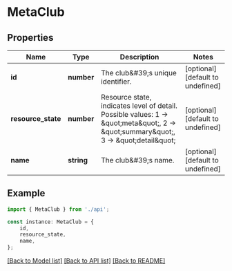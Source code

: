 # MetaClub


## Properties

Name | Type | Description | Notes
------------ | ------------- | ------------- | -------------
**id** | **number** | The club\&#39;s unique identifier. | [optional] [default to undefined]
**resource_state** | **number** | Resource state, indicates level of detail. Possible values: 1 -&gt; \&quot;meta\&quot;, 2 -&gt; \&quot;summary\&quot;, 3 -&gt; \&quot;detail\&quot; | [optional] [default to undefined]
**name** | **string** | The club\&#39;s name. | [optional] [default to undefined]

## Example

```typescript
import { MetaClub } from './api';

const instance: MetaClub = {
    id,
    resource_state,
    name,
};
```

[[Back to Model list]](../README.md#documentation-for-models) [[Back to API list]](../README.md#documentation-for-api-endpoints) [[Back to README]](../README.md)
